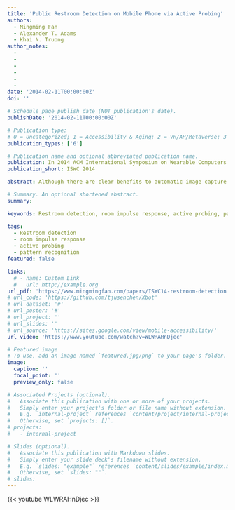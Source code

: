 ```yaml
---
title: 'Public Restroom Detection on Mobile Phone via Active Probing'
authors:
  - Mingming Fan
  - Alexander T. Adams
  - Khai N. Truong
author_notes:
  - 
  - 
  -
  -
  -
  -
date: '2014-02-11T00:00:00Z'
doi: ''

# Schedule page publish date (NOT publication's date).
publishDate: '2014-02-11T00:00:00Z'

# Publication type: 
# 0 = Uncategorized; 1 = Accessibility & Aging; 2 = VR/AR/Metaverse; 3 = Human-AI Collaboration; 4 = UX Methodology; 5 = Social Computing; 6 = Sensing; 
publication_types: ['6']

# Publication name and optional abbreviated publication name.
publication: In 2014 ACM International Symposium on Wearable Computers (ISWC'14)
publication_short: ISWC 2014

abstract: Although there are clear benefits to automatic image capture services by wearable devices, image capture sometimes happens in sensitive spaces where camera use is not appropriate. In this paper, we tackle this problem by focusing on detecting when the user of a wearable device is located in a specific type of private space---the public restroom---so that the image capture can be disabled. We present an infrastructure-independent method that uses just the microphone and the speaker on a commodity mobile phone. Our method actively probes the environment by playing a 0.1 seconds sine wave sweep sound and then analyzes the impulse response (IR) by extracting MFCCs features. These features are then used to train an SVM model. Our evaluation results show that we can train a general restroom model which is able to recognize new restrooms. We demonstrate that this approach works on different phone hardware. Furthermore, the volume levels, occupancy and presence of other sounds do not affect recognition in significant ways. We discuss three types of errors that the prediction model has and evaluate two proposed smoothing algorithms for improving recognition.

# Summary. An optional shortened abstract.
summary:

keywords: Restroom detection, room impulse response, active probing, pattern recognition

tags:
  - Restroom detection
  - room impulse response
  - active probing
  - pattern recognition
featured: false

links:
  # - name: Custom Link
  #   url: http://example.org
url_pdf: 'https://www.mingmingfan.com/papers/ISWC14-restroom-detection.pdf'
# url_code: 'https://github.com/tjusenchen/Xbot'
# url_dataset: '#'
# url_poster: '#'
# url_project: ''
# url_slides: ''
# url_source: 'https://sites.google.com/view/mobile-accessibility/'
url_video: 'https://www.youtube.com/watch?v=WLWRAHnDjec'

# Featured image
# To use, add an image named `featured.jpg/png` to your page's folder.
image:
  caption: ''
  focal_point: ''
  preview_only: false

# Associated Projects (optional).
#   Associate this publication with one or more of your projects.
#   Simply enter your project's folder or file name without extension.
#   E.g. `internal-project` references `content/project/internal-project/index.md`.
#   Otherwise, set `projects: []`.
# projects:
#   - internal-project

# Slides (optional).
#   Associate this publication with Markdown slides.
#   Simply enter your slide deck's filename without extension.
#   E.g. `slides: "example"` references `content/slides/example/index.md`.
#   Otherwise, set `slides: ""`.
# slides:
---
```


{{< youtube WLWRAHnDjec >}}


